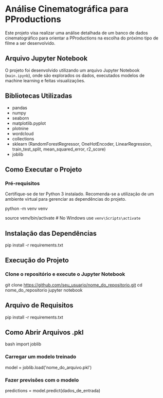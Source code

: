 # Análise Cinematográfica para PProductions

Este projeto visa realizar uma análise detalhada de um banco de dados cinematográfico para orientar a PProductions na escolha do próximo tipo de filme a ser desenvolvido.

## Arquivo Jupyter Notebook

O projeto foi desenvolvido utilizando um arquivo Jupyter Notebook (`main.ipynb`), onde são explorados os dados, executados modelos de machine learning e feitas visualizações.

## Bibliotecas Utilizadas

- pandas
- numpy
- seaborn
- matplotlib.pyplot
- plotnine
- wordcloud
- collections
- sklearn (RandomForestRegressor, OneHotEncoder, LinearRegression, train_test_split, mean_squared_error, r2_score)
- joblib

## Como Executar o Projeto

### Pré-requisitos

Certifique-se de ter Python 3 instalado. Recomenda-se a utilização de um ambiente virtual para gerenciar as dependências do projeto.


python -m venv venv

source venv/bin/activate  # No Windows use `venv\Scripts\activate`

## Instalação das Dependências

pip install -r requirements.txt

## Execução do Projeto

### Clone o repositório e execute o Jupyter Notebook

git clone https://github.com/seu_usuario/nome_do_repositorio.git
cd nome_do_repositorio
jupyter notebook

## Arquivo de Requisitos
pip install -r requirements.txt

## Como Abrir Arquivos .pkl
bash
import joblib

### Carregar um modelo treinado
model = joblib.load('nome_do_arquivo.pkl')

### Fazer previsões com o modelo
predictions = model.predict(dados_de_entrada)
